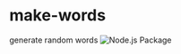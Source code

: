 # make-words
 generate random words ![Node.js Package](https://github.com/dovid-moshe-crow/make-words/workflows/Node.js%20Package/badge.svg)
